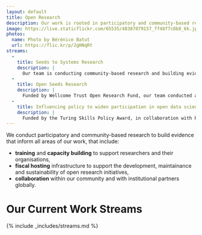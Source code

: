 ```yaml
---
layout: default
title: Open Research
description: Our work is rooted in participatory and community-based research
image: https://live.staticflickr.com/65535/48387079157_ff48f7c8b8_6k.jpg
photos:
  name: Photo by Bérénice Batut
  url: https://flic.kr/p/2gHNqRt
streams:
  -
    title: Seeds to Systems Research
    description: |
      Our team is conducting community-based research and building evidence-based resources for a Seeds to System curriculum informed by the current research ecosystem and sustainability models. Read more about [Seeds to Systems Research](/seeds-to-systems-research/)
  -
    title: Open Seeds Research
    description: |
      Funded by Wellcome Trust Open Research Fund, our team conducted a qualitative research to understand and inform the inprovement of Open Seeds program by OLS. Read more about [Open Seeds Research](/open-seeds-research/)
  - 
    title: Influencing policy to widen participation in open data science
    description: |
      Funded by the Turing Skills Policy Award, in collaboration with Resident Fellows, we conducted research under the broader theme of **widening participation in open data science**. Read more about [OLS Collaborative Research](/ols-collab-research/)
---
```


We conduct participatory and community-based research to build evidence that inform all areas of our work, that include:
- **training** and **capacity building** to support researchers and their organisations,
- **fiscal hosting** infrastructure to support the development, maintainance and sustainability of open research initiatives,
- **collaboration** within our community and with institutional partners globally.

# Our Current Work Streams

{% include _includes/streams.md %}
